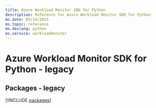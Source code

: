 ```yaml
---
title: Azure Workload Monitor SDK for Python
description: Reference for Azure Workload Monitor SDK for Python
ms.date: 03/24/2025
ms.topic: reference
ms.devlang: python
ms.service: workloadmonitor
---
```

# Azure Workload Monitor SDK for Python - legacy
## Packages - legacy
[!INCLUDE [packages](workload-monitor-index.md)]